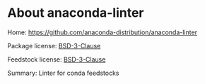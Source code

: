 About anaconda-linter
=====================

Home: https://github.com/anaconda-distribution/anaconda-linter

Package license: [BSD-3-Clause](https://github.com/conda-forge/onnxruntime-feedstock/blob/main/LICENSE.txt)

Feedstock license: [BSD-3-Clause](https://github.com/conda-forge/onnxruntime-feedstock/blob/main/LICENSE.txt)

Summary: Linter for conda feedstocks
